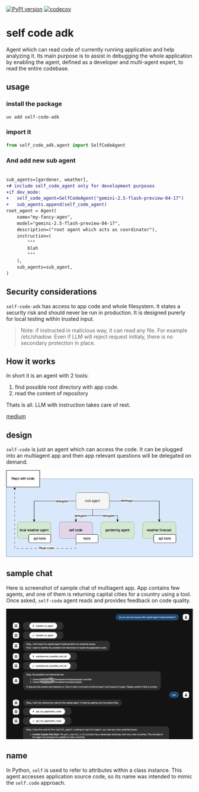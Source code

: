 [![PyPI version](https://badge.fury.io/py/self-code-adk.svg)](https://badge.fury.io/py/self-code-adk)
[![codecov](https://codecov.io/gh/n0npax/self-code-adk/graph/badge.svg)](https://codecov.io/gh/n0npax/self-code-adk)

# self code adk

Agent which can read code of currently running application and help analyzing it. Its main purpose is to assist in debugging the whole application by enabling the agent, defined as a developer and multi-agent expert, to read the entire codebase.

## usage

### install the package

```sh
uv add self-code-adk
```
### import it

```python
from self_code_adk.agent import SelfCodeAgent
```

### And add new sub agent

```diff

sub_agents=[gardener, weather],
+# include self_code_agent only for development purposes
+if dev_mode: 
+   self_code_agent=SelfCodeAgent("gemini-2.5-flash-preview-04-17")
+   sub_agents.append(self_code_agent)
root_agent = Agent(
    name="my-fancy-agen",
    model="gemini-2.5-flash-preview-04-17",
    description=("root agent which acts as coordinator"),
    instruction=(
        """
        blah   
        """
    ),
    sub_agents=sub_agent,
)
```

## Security considerations

`self-code-adk` has access to app code and whole filesystem. It states a security risk and should never be run in production. It is designed purerly for local testing within trusted input.

> Note: if instructed in malicious way, it can read any file. For example /etc/shadow. Even if LLM will reject request initialy, there is no secondary protection in place.

## How it works

In short it is an agent with 2 tools:

1. find possible root directory with app code.
2. read the content of repository

Thats is all. LLM with instruction takes care of rest.

[medium](https://medium.com/me/stats/post/d8c08464f293)

## design

`self-code` is just an agent which can access the code. It can be plugged into an multiagent app and then app relevant questions will be delegated on demand.

![design](assets/multiagent.drawio.png "design")

## sample chat

Here is screenshot of sample chat of multiagent app. App contains few agents, and one of them is returning capital cities for a country using a tool. Once asked, `self-code` agent reads and provides feedback on code quality.

![sample chat](assets/sample-chat.png "Sample chat")

## name

In Python, `self` is used to refer to attributes within a class instance. This agent accesses application source code, so its name was intended to mimic the `self.code` approach.